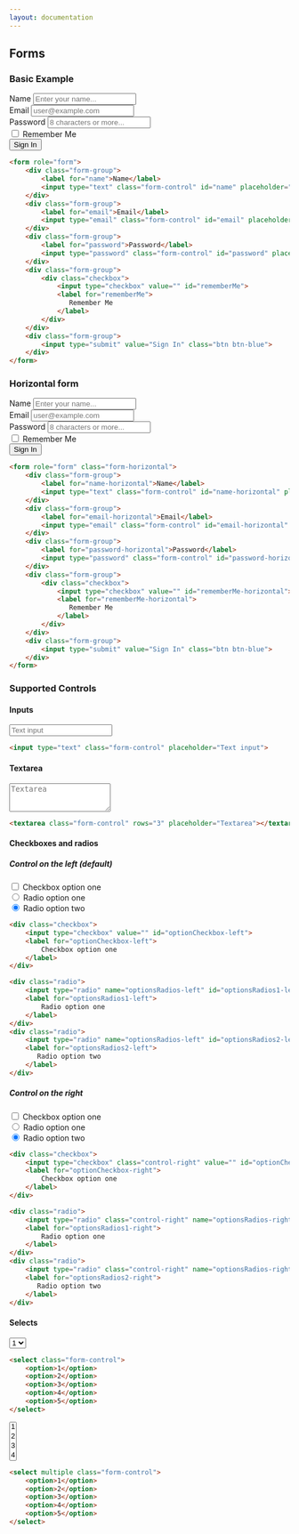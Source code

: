 ```yaml
---
layout: documentation
---
```


## Forms


### Basic Example

<div class="consola-example">
    <form action="#" role="form">
        <div class="form-group">
            <label for="name">Name</label>
            <input type="text" class="form-control" id="name" placeholder="Enter your name...">
        </div>
        <div class="form-group">
            <label for="email">Email</label>
            <input type="email" class="form-control" id="email" placeholder="user@example.com">
        </div>
        <div class="form-group">
            <label for="password">Password</label>
            <input type="password" class="form-control" id="password" placeholder="8 characters or more...">
        </div>
        <div class="form-group">
            <div class="checkbox">
                <input type="checkbox" value="" id="rememberMe">
                <label for="rememberMe">
                   Remember Me
                </label>
            </div>
        </div>
        <div class="form-group">
            <input type="submit" value="Sign In" class="btn btn-blue">
        </div>
    </form>
</div>

```html
<form role="form">
    <div class="form-group">
        <label for="name">Name</label>
        <input type="text" class="form-control" id="name" placeholder="Enter your name...">
    </div>
    <div class="form-group">
        <label for="email">Email</label>
        <input type="email" class="form-control" id="email" placeholder="user@example.com">
    </div>
    <div class="form-group">
        <label for="password">Password</label>
        <input type="password" class="form-control" id="password" placeholder="8 characters or more...">
    </div>
    <div class="form-group">
        <div class="checkbox">
            <input type="checkbox" value="" id="rememberMe">
            <label for="rememberMe">
               Remember Me
            </label>
        </div>
    </div>
    <div class="form-group">
        <input type="submit" value="Sign In" class="btn btn-blue">
    </div>
</form>
```

### Horizontal form

<div class="consola-example">
    <form action="#" role="form" class="form-horizontal">
        <div class="form-group">
            <label for="name-horizontal">Name</label>
            <input type="text" class="form-control" id="name-horizontal" placeholder="Enter your name...">
        </div>
        <div class="form-group">
            <label for="email-horizontal">Email</label>
            <input type="email" class="form-control" id="email-horizontal" placeholder="user@example.com">
        </div>
        <div class="form-group">
            <label for="password-horizontal">Password</label>
            <input type="password" class="form-control" id="password-horizontal" placeholder="8 characters or more...">
        </div>
        <div class="form-group">
            <div class="checkbox">
                <input type="checkbox" value="" id="rememberMe-horizontal">
                <label for="rememberMe-horizontal">
                   Remember Me
                </label>
            </div>
        </div>
        <div class="form-group">
            <input type="submit" value="Sign In" class="btn btn-blue">
        </div>
    </form>
</div>

```html
<form role="form" class="form-horizontal">
    <div class="form-group">
        <label for="name-horizontal">Name</label>
        <input type="text" class="form-control" id="name-horizontal" placeholder="Enter your name...">
    </div>
    <div class="form-group">
        <label for="email-horizontal">Email</label>
        <input type="email" class="form-control" id="email-horizontal" placeholder="user@example.com">
    </div>
    <div class="form-group">
        <label for="password-horizontal">Password</label>
        <input type="password" class="form-control" id="password-horizontal" placeholder="8 characters or more...">
    </div>
    <div class="form-group">
        <div class="checkbox">
            <input type="checkbox" value="" id="rememberMe-horizontal">
            <label for="rememberMe-horizontal">
               Remember Me
            </label>
        </div>
    </div>
    <div class="form-group">
        <input type="submit" value="Sign In" class="btn btn-blue">
    </div>
</form>
```

### Supported Controls

#### Inputs
<div class="consola-example">
    <input type="text" class="form-control" placeholder="Text input">
</div>

```html
<input type="text" class="form-control" placeholder="Text input">
```

#### Textarea
<div class="consola-example">
    <textarea class="form-control" rows="3" placeholder="Textarea"></textarea>
</div>

```html
<textarea class="form-control" rows="3" placeholder="Textarea"></textarea>
```

#### Checkboxes and radios

##### Control on the left (default)
<div class="consola-example">
    <div class="form-group">
        <div class="checkbox">
            <input type="checkbox" value="" id="optionCheckbox-left">
            <label for="optionCheckbox-left">
                Checkbox option one 
            </label>
        </div>
        <div class="radio">
            <input type="radio" name="optionsRadios-left" id="optionsRadios1-left" value="option1" checked>
            <label for="optionsRadios1-left">
                Radio option one
            </label>
        </div>
        <div class="radio">
            <input type="radio" name="optionsRadios-left" id="optionsRadios2-left" value="option2" checked>
            <label for="optionsRadios2-left">
               Radio option two
            </label>
        </div>
    </div>
</div>

```html
<div class="checkbox">
    <input type="checkbox" value="" id="optionCheckbox-left">
    <label for="optionCheckbox-left">
        Checkbox option one 
    </label>
</div>

<div class="radio">
    <input type="radio" name="optionsRadios-left" id="optionsRadios1-left" value="option1" checked>
    <label for="optionsRadios1-left">
        Radio option one
    </label>
</div>
<div class="radio">
    <input type="radio" name="optionsRadios-left" id="optionsRadios2-left" value="option2" checked>
    <label for="optionsRadios2-left">
       Radio option two
    </label>
</div>
```

##### Control on the right
<div class="consola-example">
    <div class="form-group">
        <div class="checkbox">
            <input type="checkbox" class="control-right" value="" id="optionCheckbox-right">
            <label for="optionCheckbox-right">
                Checkbox option one 
            </label>
        </div>
        <div class="radio">
            <input type="radio" class="control-right" name="optionsRadios-right" id="optionsRadios1-right" value="option1" checked>
            <label for="optionsRadios1-right">
                Radio option one
            </label>
        </div>
        <div class="radio">
            <input type="radio" class="control-right" name="optionsRadios-right" id="optionsRadios2-right" value="option2" checked>
            <label for="optionsRadios2-right">
               Radio option two
            </label>
        </div>
    </div>
</div>

```html
<div class="checkbox">
    <input type="checkbox" class="control-right" value="" id="optionCheckbox-right">
    <label for="optionCheckbox-right">
        Checkbox option one 
    </label>
</div>

<div class="radio">
    <input type="radio" class="control-right" name="optionsRadios-right" id="optionsRadios1-right" value="option1" checked>
    <label for="optionsRadios1-right">
        Radio option one
    </label>
</div>
<div class="radio">
    <input type="radio" class="control-right" name="optionsRadios-right" id="optionsRadios2-right" value="option2" checked>
    <label for="optionsRadios2-right">
       Radio option two
    </label>
</div>
```

#### Selects

<div class="consola-example">
    <select class="form-control">
        <option>1</option>
        <option>2</option>
        <option>3</option>
        <option>4</option>
        <option>5</option>
    </select>
</div>

```html
<select class="form-control">
    <option>1</option>
    <option>2</option>
    <option>3</option>
    <option>4</option>
    <option>5</option>
</select>
```


<div class="consola-example">
    <select multiple class="form-control">
        <option>1</option>
        <option>2</option>
        <option>3</option>
        <option>4</option>
        <option>5</option>
    </select>
</div>

```html
<select multiple class="form-control">
    <option>1</option>
    <option>2</option>
    <option>3</option>
    <option>4</option>
    <option>5</option>
</select>
```